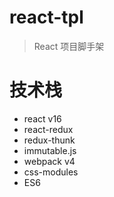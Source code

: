 # react-tpl
> React 项目脚手架

# 技术栈
- react v16
- react-redux
- redux-thunk
- immutable.js
- webpack v4
- css-modules
- ES6
